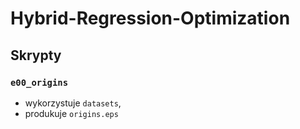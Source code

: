 # Hybrid-Regression-Optimization

## Skrypty

### `e00_origins`
- wykorzystuje `datasets`,
- produkuje `origins.eps`
